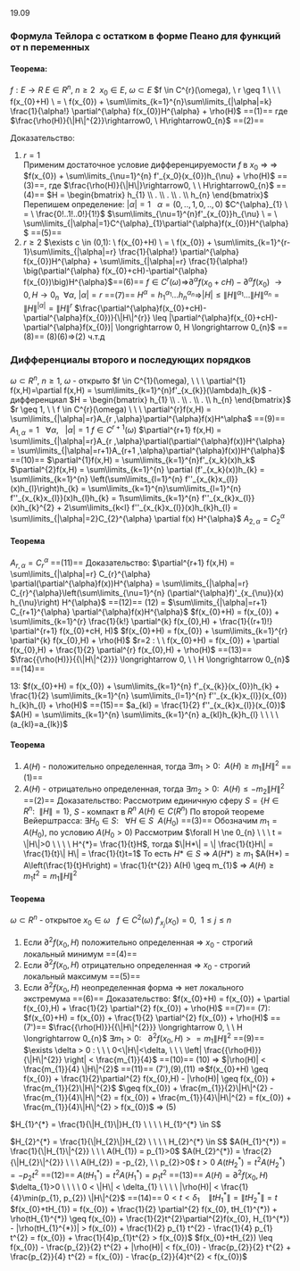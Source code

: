 19.09

### Формула Тейлора с остатком в форме Пеано для функций от n переменных
#### Теорема: 
$f: E \rightarrow R$    $E \in R^{n}, \ n\geq2 \ \ x_{0}\in E, \ \omega \subset E$
$f \in C^{r}(\omega),  \ r \geq 1 \ \ \ f(x_{0}+H) \ = \ f(x_{0}) + \sum\limits_{k=1}^{n}\sum\limits_{|\alpha|=k} \frac{1}{\alpha!} \partial^{\alpha} f(x_{0})H^{\alpha} + \rho(H)$ ==(1)==
где $\frac{\rho(H)}{\|H\|^{2}}\rightarrow0, \ H\rightarrow0_{n}$ ==(2)==

Доказательство:
1. $r=1$  
Применим достаточное условие дифференцируемости $f$ в $x_0$ => 
=> $f(x_{0}) + \sum\limits_{\nu=1}^{n} f'_{x_0}(x_{0})h_{\nu} + \rho(H)$ ==(3)==, где $\frac{\rho(H)}{\|H\|}\rightarrow0, \ \ H\rightarrow0_{n}$ ==(4)== 
 $H = \begin{bmatrix} h_{1} \\ . \\ . \\ . \\ h_{n} \end{bmatrix}$
 Перепишем определение:
 $|\alpha|=1 \ \ \ \alpha=(0,..,1,0,..,0)$
 $C^{\alpha}_{1} \ = \ \frac{0!..1!..0!}{1!}$
$\sum\limits_{\nu=1}^{n}f'_{x_{0}}h_{\nu} \ = \ \sum\limits_{|\alpha|=1}C^{\alpha}_{1}\partial^{\alpha}f(x_{0})H^{\alpha}$ ==(5)==
2. $r\geq2$
$\exists c \in (0,1): \ f(x_{0}+H) \ = \ f(x_{0}) + \sum\limits_{k=1}^{r-1}\sum\limits_{|\alpha|=r} \frac{1}{\alpha!} \partial^{\alpha} f(x_{0})H^{\alpha} + \sum\limits_{|\alpha|=r} \frac{1}{\alpha!} \big(\partial^{\alpha} f(x_{0}+cH)-\partial^{\alpha} f(x_{0})\big)H^{\alpha}$==(6)==
$f \in C^{r}(\omega)$=>$\partial^{\alpha}f(x_{0}+cH)-\partial^{\alpha}f(x_{0}) \ \rightarrow 0, H \rightarrow 0_{n} \ \ \forall \alpha, \ |\alpha|=r$ ==(7)==
$H^{\alpha}=h_{1}^{\alpha_{1}}...h_{n}^{\alpha_{n}}$=>$|H| \leq \|H\|^{\alpha_1}...\|H\|^{\alpha_n}=\|H\|^{|\alpha|}=\|H\|^{r}$
$\frac{\partial^{\alpha}f(x_{0}+cH)-\partial^{\alpha}f(x_{0})}{\|H\|^{r}} \leq |\partial^{\alpha}f(x_{0}+cH)-\partial^{\alpha}f(x_{0})| \longrightarrow 0, H \longrightarrow 0_{n}$ ==(8)==
(8)(6)=>(2)
ч.т.д

### Дифференциалы второго и последующих порядков
$\omega \subset R^{n}, \ n \geq 1, \ \omega$ - открыто
$f \in C^{1}(\omega), \ \ \ \partial^{1} f(x,H)=\partial f(x,H) = \sum\limits_{k=1}^{n}f'_{x_{k}}(\lambda)h_{k}$ - дифференциал
$H = \begin{bmatrix} h_{1} \\ . \\ . \\ . \\ h_{n} \end{bmatrix}$
$r \geq 1, \ \ f \in C^{r}(\omega) \ \ \ \partial^{r}f(x,H) = \sum\limits_{|\alpha|=r}A_{r ,\alpha}\partial^{\alpha}f(x)H^\alpha$ ==(9)==
$A_{1,\alpha}=1 \ \ \ \forall \alpha, \ \ \ |\alpha|=1$
$f \in C^{r+1}(\omega)$
$\partial^{r+1} f(x,H) = \sum\limits_{|\alpha|=r}A_{r ,\alpha}\partial(\partial^{\alpha}f(x))H^{\alpha} = \sum\limits_{|\alpha|=r+1}A_{r+1 ,\alpha}\partial^{\alpha}f(x))H^{\alpha}$ ==(10)==
$\partial^{1}f(x,H) = \sum\limits_{k=1}^{n}f'_{x_k}(x)h_k$
$\partial^{2}f(x,H) = \sum\limits_{k=1}^{n} \partial (f'_{x_k}(x))h_{k} = \sum\limits_{k=1}^{n} \left(\sum\limits_{l=1}^{n} f''_{x_{k}x_{l}}(x)h_{l}\right)h_{k} = \sum\limits_{k=1}^{n}\sum\limits_{l=1}^{n} f''_{x_{k}x_{l}}(x)h_{l}h_{k} = 1\sum\limits_{k=1}^{n} f''_{x_{k}x_{l}}(x)h_{k}^{2} + 2\sum\limits_{k<l} f''_{x_{k}x_{l}}(x)h_{k}h_{l} = \sum\limits_{|\alpha|=2}C_{2}^{\alpha} \partial f(x) H^{\alpha}$
$A_{2,\alpha} = C_{2}^{\alpha}$

#### Теорема
$A_{r,\alpha} = C_{r}^{\alpha}$ ==(11)==
Доказательство:
$\partial^{r+1} f(x,H) = \sum\limits_{|\alpha|=r} C_{r}^{\alpha} \partial(\partial^{\alpha}f(x))H^{\alpha} = \sum\limits_{|\alpha|=r} C_{r}^{\alpha}\left(\sum\limits_{\nu=1}^{n} (\partial^{\alpha}f)'_{x_{\nu}}(x) h_{\nu}\right) H^{\alpha}$ ==(12)==
(12) = $\sum\limits_{|\alpha|=r+1} C_{r+1}^{\alpha} \partial^{\alpha}f(x)H^{\alpha}$
$f(x_{0}+H) = f(x_{0}) + \sum\limits_{k=1}^{r} \frac{1}{k!} \partial^{k} f(x_{0},H) + \frac{1}{(r+1)!} \partial^{r+1} f(x_{0}+cH, H)$
$f(x_{0}+H) = f(x_{0}) + \sum\limits_{k=1}^{r} \partial^{k} f(x_{0},H) + \rho(H)$
$r=2 : \ \ f(x_{0}+H) = f(x_{0}) + \partial f(x_{0},H) + \frac{1}{2} \partial^{r} f(x_{0},H) + \rho(H)$ ==(13)==
$\frac{{\rho(H)}}{{\|H\|^{2}}} \longrightarrow 0, \ \ H \longrightarrow 0_{n}$ ==(14)==

13: $f(x_{0}+H) = f(x_{0}) + \sum\limits_{k=1}^{n} f'_{x_{k}}(x_{0})h_{k} + \frac{1}{2} \sum\limits_{k=1}^{n} \sum\limits_{l=1}^{n} f''_{x_{k}x_{l}}(x_{0}) h_{k}h_{l} + \rho(H)$ ==(15)==
$a_{kl} = \frac{1}{2} f''_{x_{k}x_{l}}(x_{0})$
$A(H) = \sum\limits_{k=1}^{n} \sum\limits_{k=1}^{n} a_{kl}h_{k}h_{l} \ \ \ \ (a_{kl}=a_{lk})$

#### Теорема
1) $A(H)$ - положительно определенная, тогда $\exists m_{1}>0: \ \ A(H) \geq m_{1}\|H\|^2$ ==(1)==
2) $A(H)$ - отрицательно определенная, тогда $\exists m_{2}>0: \ \ A(H) \leq -m_{2}\|H\|^2$ ==(2)==
Доказательство:
Рассмотрим единичную сферу $S = \{ H\in R^{n}: \ \ \|H\|=1\}$, $S$ - компакт в $R^n$
$A(H) \in C(R^{n})$
По второй теореме Вейерштрасса:  $\exists H_{0} \in S: \ \ \ \forall H \in S \ \ A(H_0)$ ==(3)==
Обозначим $m_{1} = A(H_{0})$, по условию $A(H_{0}>0)$
Рассмотрим $\forall H \ne 0_{n} \ \ \ t = \|H\|>0 \ \ \ \ H^{*}= \frac{1}{t}H$, тогда $\|H*\| = \| \frac{1}{t}H\| = \frac{1}{t}\| H\| = \frac{1}{t}t=1$
То есть $H* \in S$ => $A(H*) \geq m_{1}$
$A(H*) = A\left(\frac{1}{t}H\right) = \frac{1}{t^{2}} A(H) \geq m_{1}$ => $A(H) \geq m_{1}t^{2} = m_{1} \|H\|^{2}$


#### Теорема
$\omega \subset R^{n}$ - открытое  $x_{0}\in \omega \ \ \ f \in C^{2}(\omega)$
$f'_{x_{j}}(x_{0})=0, \ \ 1 \leq j \leq n$
1) Если $\partial^{2}f(x_{0}, H)$  положительно определенная => $x_{0}$ - строгий локальный минимум ==(4)==
2) Если $\partial^{2}f(x_{0}, H)$  отрицательно определенная => $x_{0}$ - строгий локальный максимум ==(5)==
3) Если $\partial^{2}f(x_{0}, H)$ неопределенная форма => нет локального экстремума ==(6)==
Доказательство:
$f(x_{0}+H) = f(x_{0}) + \partial f(x_{0},H) + \frac{1}{2} \partial^{2} f(x_{0}) + \rho(H)$ ==(7)==
(7): $f(x_{0}+H) = f(x_{0}) + \frac{1}{2} \partial^{2} f(x_{0}) + \rho(H)$ ==(7')==
$\frac{{\rho(H)}}{{\|H\|^{2}}} \longrightarrow 0, \ \ H \longrightarrow 0_{n}$
$\exists m_{1}>0: \ \ \ \partial^{2} f(x_{0}, H) >= m_{1}\|H\|^{2}$ ==(9)==
$\exists \delta > 0 : \ \ \ 0<\|H\|<\delta, \ \ \ \left| \frac{{\rho(H)}}{\|H\|^{2}} \right| < \frac{m_{1}}{4}$ ==(10)==
(10) => $|\rho(H)| < \frac{m_{1}}{4} \|H\|^{2}$ ==(11)==
(7'),(9),(11) =>$f(x_{0}+H) \geq f(x_{0}) + \frac{1}{2}\partial^{2} f(x_{0},H) - |\rho(H)| \geq f(x_{0}) + \frac{m_{1}}{2}\|H\|^{2}$
$\geq f(x_{0}) + \frac{m_{1}}{2}\|H\|^{2} - \frac{m_{1}}{4}\|H\|^{2} = f(x_{0}) + \frac{m_{1}}{4}\|H\|^{2} = f(x_{0}) + \frac{m_{1}}{4}\|H\|^{2} > f(x_{0})$ => (5)

$H_{1}^{*} = \frac{1}{\|H_{1}\|}H_{1} \ \ \ \ H_{1}^{*} \in S$

$H_{2}^{*} = \frac{1}{\|H_{2}\|}H_{2} \ \ \ \ H_{2}^{*} \in S$
$A(H_{1}^{*}) = \frac{1}{\|H_{1}\|^{2}} \ \ \ A(H_{1}) = p_{1}>0$
$A(H_{2}^{*}) = \frac{2}{\|H_{2}\|^{2}} \ \ \ A(H_{2}) = -p_{2}, \ \ p_{2}>0$
$t>0$
$A(tH_{2}^{*}) = t^{2}A(H_{2}^{*}) = -p_{2}t^{2}$ ==(12)==
$A(tH_{1}^{*}) = t^{2}A(H_{1}^{*}) = p_{1}t^{2}$ ==(13)==
$A(H) = \partial^{2} f(x_{0},H)$
$\delta_{1}>0 \ \ \ \ 0 < \|H\| < \delta_{1} \ \ \ \ |\rho(H)| < \frac{1}{4}\min(p_{1}, p_{2}) \|H\|^{2}$ ==(14)==
$0 < t < \delta_{1} \ \ \ \ \|tH_{1}^{*}\| = \|tH_{2}^{*}\| = t$
$f(x_{0}+tH_{1}) = f(x_{0}) + \frac{1}{2} \partial^{2} f(x_{0}, tH_{1}^{*}) + \rho(tH_{1}^{*}) \geq f(x_{0}) + \frac{1}{2}t^{2}\partial^{2}f(x_{0}, H_{1}^{*}) - |\rho(tH_{1}^{*})| > f(x_{0}) + \frac{1}{2} p_{1} t^{2} - \frac{1}{4} p_{1} t^{2} = f(x_{0}) + \frac{1}{4}p_{1}t^{2} > f(x_{0})$
$f(x_{0}+tH_{2}) \leq f(x_{0}) - \frac{p_{2}}{2} t^{2} + |\rho(H)| < f(x_{0})  - \frac{p_{2}}{2} t^{2} +  \frac{p_{2}}{4} t^{2} = f(x_{0}) - \frac{p_{2}}{4}t^{2} < f(x_{0})$
